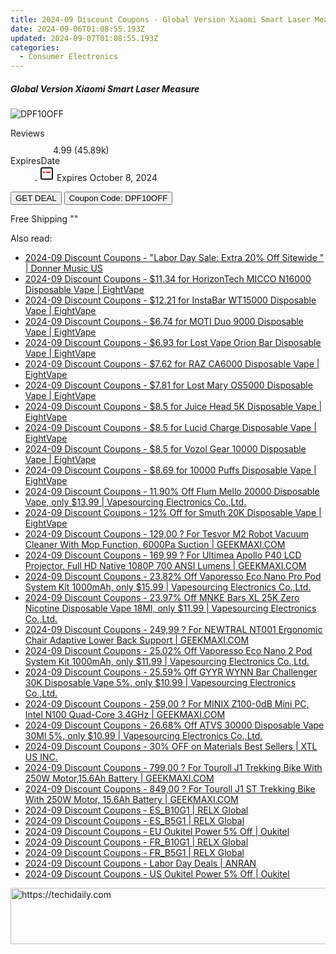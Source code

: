 ```yaml
---
title: 2024-09 Discount Coupons - Global Version Xiaomi Smart Laser Measure | Gshopper
date: 2024-09-06T01:08:55.193Z
updated: 2024-09-07T01:08:55.193Z
categories:
  - Consumer Electronics
---
```



<div class="max-w-4xl mx-auto grid grid-cols-1 lg:max-w-5xl lg:gap-x-20 lg:grid-cols-2">
  <div class="relative p-3 col-start-1 row-start-1 flex flex-col-reverse rounded-lg bg-gradient-to-t from-black/75 via-black/0 sm:bg-none sm:row-start-2 sm:p-0 lg:row-start-1">
    <h5 class="mt-1 text-lg font-semibold text-white sm:text-slate-900 md:text-2xl dark:sm:text-white">Global Version Xiaomi Smart Laser Measure</h5>
  </div>
  
  <div class="col-start-1 col-end-3 row-start-1 grid gap-4 sm:mb-6 sm:grid-cols-4 lg:col-start-2 lg:row-span-6 lg:row-end-6 lg:mb-0 lg:gap-6">
      <img src="&quot;&quot;" onClick="javascript:window.open(decodeURIComponent('%22https%3A%2F%2Fwww.shareasale.com%2Fu.cfm%3Fd%3D1117911%26m%3D97331%26u%3D4338022%22'), '_blank');void(0);" alt="DPF10OFF" class="h-60 w-full rounded-lg object-cover sm:col-span-2 sm:h-52 lg:col-span-full" loading="lazy" />
    
  </div>
  <dl class="row-start-2 mt-4 flex items-center text-xs font-medium sm:row-start-3 sm:mt-1 md:mt-2.5 lg:row-start-2">
    <dt class="sr-only">Reviews</dt>
    <dd class="flex items-center text-indigo-600 dark:text-indigo-400">
      <svg width="24" height="24" fill="none" aria-hidden="true" class="mr-1 stroke-current dark:stroke-indigo-500">
        <path d="m12 5 2 5h5l-4 4 2.103 5L12 16l-5.103 3L9 14l-4-4h5l2-5Z" stroke-width="2" stroke-linecap="round" stroke-linejoin="round" />
      </svg>
      <span>4.99 <span class="font-normal text-slate-400">(45.89k)</span></span>
    </dd>
    <dt class="sr-only">ExpiresDate</dt>
    <dd class="flex items-center">
      <svg width="2" height="2" aria-hidden="true" fill="currentColor" class="mx-3 text-slate-300">
        <circle cx="1" cy="1" r="1" />
      </svg>
      <svg width="24" height="24" viewBox="0 0 24 24" fill="none" stroke="currentColor" stroke-width="2">
        <rect x="3" y="3" width="18" height="18" rx="2" fill="#fff" />
        <path d="M6 10L18 10" stroke="red" stroke-width="2" fill="none" />
        <path d="M10 6L10 18" stroke="#fff" stroke-width="2" fill="none" />
      </svg>
      Expires October 8, 2024    </dd>
  </dl>
  <div class="col-start-1 row-start-3 mt-4 self-center sm:col-start-2 sm:row-span-2 sm:row-start-2 sm:mt-0 lg:col-start-1 lg:row-start-3 lg:row-end-4 lg:mt-6">
    <button type="button" onClick="javascript:window.open(decodeURIComponent('%22https%3A%2F%2Fwww.shareasale.com%2Fu.cfm%3Fd%3D1117911%26m%3D97331%26u%3D4338022%22'), '_blank');void(0);" class="rounded-lg bg-red-600 px-3 py-2 text-sm font-medium leading-6 text-white">GET DEAL</button>
    <button type="button" onClick="javascript:window.open(decodeURIComponent('%22https%3A%2F%2Fwww.shareasale.com%2Fu.cfm%3Fd%3D1117911%26m%3D97331%26u%3D4338022%22'), '_blank');void(0);" class="border-dashed border-2 border-indigo-600 bg-green-100 text-sm leading-6 font-medium py-2 px-3 rounded-lg">Coupon Code: DPF10OFF</button>
  </div>
  <p class="col-start-1 mt-4 text-sm leading-6 sm:col-span-2 lg:col-span-1 lg:row-start-4 lg:mt-6 dark:text-slate-400">
    Free Shipping 
""  </p>
</div>
<span class="atpl-alsoreadstyle">Also read:</span>
<div><ul>
<li><a href="https://coupons.techidaily.com/coupon-1232055-share-111907-sale/"><u>2024-09 Discount Coupons - "Labor Day Sale: Extra 20% Off Sitewide " | Donner Music US</u></a></li>
<li><a href="https://coupons.techidaily.com/coupon-1231576-share-59344-sale/"><u>2024-09 Discount Coupons - $11.34 for HorizonTech MICCO N16000 Disposable Vape | EightVape</u></a></li>
<li><a href="https://coupons.techidaily.com/coupon-1231574-share-59344-sale/"><u>2024-09 Discount Coupons - $12.21 for InstaBar WT15000 Disposable Vape | EightVape</u></a></li>
<li><a href="https://coupons.techidaily.com/coupon-1231547-share-59344-sale/"><u>2024-09 Discount Coupons - $6.74 for MOTI Duo 9000 Disposable Vape | EightVape</u></a></li>
<li><a href="https://coupons.techidaily.com/coupon-1231533-share-59344-sale/"><u>2024-09 Discount Coupons - $6.93 for Lost Vape Orion Bar Disposable Vape | EightVape</u></a></li>
<li><a href="https://coupons.techidaily.com/coupon-1231539-share-59344-sale/"><u>2024-09 Discount Coupons - $7.62 for RAZ CA6000 Disposable Vape | EightVape</u></a></li>
<li><a href="https://coupons.techidaily.com/coupon-1231530-share-59344-sale/"><u>2024-09 Discount Coupons - $7.81 for Lost Mary OS5000 Disposable Vape | EightVape</u></a></li>
<li><a href="https://coupons.techidaily.com/coupon-1231526-share-59344-sale/"><u>2024-09 Discount Coupons - $8.5 for Juice Head 5K Disposable Vape | EightVape</u></a></li>
<li><a href="https://coupons.techidaily.com/coupon-1231538-share-59344-sale/"><u>2024-09 Discount Coupons - $8.5 for Lucid Charge Disposable Vape | EightVape</u></a></li>
<li><a href="https://coupons.techidaily.com/coupon-1231546-share-59344-sale/"><u>2024-09 Discount Coupons - $8.5 for Vozol Gear 10000 Disposable Vape | EightVape</u></a></li>
<li><a href="https://coupons.techidaily.com/coupon-1231522-share-59344-sale/"><u>2024-09 Discount Coupons - $8.69 for 10000 Puffs Disposable Vape | EightVape</u></a></li>
<li><a href="https://coupons.techidaily.com/coupon-1232035-share-90958-sale/"><u>2024-09 Discount Coupons - 11.90% Off Flum Mello 20000 Disposable Vape, only $13.99 | Vapesourcing Electronics Co.,Ltd.</u></a></li>
<li><a href="https://coupons.techidaily.com/coupon-1231521-share-59344-sale/"><u>2024-09 Discount Coupons - 12% Off for Smuth 20K Disposable Vape | EightVape</u></a></li>
<li><a href="https://coupons.techidaily.com/coupon-1086351-share-77450-sale/"><u>2024-09 Discount Coupons - 129,00 ? For Tesvor M2 Robot Vacuum Cleaner With Mop Function, 6000Pa Suction | GEEKMAXI.COM</u></a></li>
<li><a href="https://coupons.techidaily.com/coupon-1106540-share-77450-sale/"><u>2024-09 Discount Coupons - 169,99 ? For Ultimea Apollo P40 LCD Projector, Full HD Native 1080P 700 ANSI Lumens | GEEKMAXI.COM</u></a></li>
<li><a href="https://coupons.techidaily.com/coupon-1231775-share-90958-sale/"><u>2024-09 Discount Coupons - 23.82% Off Vaporesso Eco Nano Pro Pod System Kit 1000mAh, only $15.99 | Vapesourcing Electronics Co.,Ltd.</u></a></li>
<li><a href="https://coupons.techidaily.com/coupon-1231488-share-90958-sale/"><u>2024-09 Discount Coupons - 23.97% Off MNKE Bars XL 25K Zero Nicotine Disposable Vape 18Ml, only $11.99 | Vapesourcing Electronics Co.,Ltd.</u></a></li>
<li><a href="https://coupons.techidaily.com/coupon-1106578-share-77450-sale/"><u>2024-09 Discount Coupons - 249,99 ? For NEWTRAL NT001 Ergonomic Chair Adaptive Lower Back Support | GEEKMAXI.COM</u></a></li>
<li><a href="https://coupons.techidaily.com/coupon-1231774-share-90958-sale/"><u>2024-09 Discount Coupons - 25.02% Off Vaporesso Eco Nano 2 Pod System Kit 1000mAh, only $11.99 | Vapesourcing Electronics Co.,Ltd.</u></a></li>
<li><a href="https://coupons.techidaily.com/coupon-1231487-share-90958-sale/"><u>2024-09 Discount Coupons - 25.59% Off GYYR WYNN Bar Challenger 30K Disposable Vape 5%, only $10.99 | Vapesourcing Electronics Co.,Ltd.</u></a></li>
<li><a href="https://coupons.techidaily.com/coupon-1106547-share-77450-sale/"><u>2024-09 Discount Coupons - 259,00 ? For MINIX Z100-0dB Mini PC, Intel N100 Quad-Core 3.4GHz | GEEKMAXI.COM</u></a></li>
<li><a href="https://coupons.techidaily.com/coupon-1232040-share-90958-sale/"><u>2024-09 Discount Coupons - 26.68% Off ATVS 30000 Disposable Vape 30Ml 5%, only $10.99 | Vapesourcing Electronics Co.,Ltd.</u></a></li>
<li><a href="https://coupons.techidaily.com/coupon-1231853-share-106131-sale/"><u>2024-09 Discount Coupons - 30% OFF on Materials Best Sellers | XTL US INC.</u></a></li>
<li><a href="https://coupons.techidaily.com/coupon-1106559-share-77450-sale/"><u>2024-09 Discount Coupons - 799,00 ? For Touroll J1 Trekking Bike With 250W Motor,15.6Ah Battery | GEEKMAXI.COM</u></a></li>
<li><a href="https://coupons.techidaily.com/coupon-1106566-share-77450-sale/"><u>2024-09 Discount Coupons - 849,00 ? For Touroll J1 ST Trekking Bike With 250W Motor, 15.6Ah Battery | GEEKMAXI.COM</u></a></li>
<li><a href="https://coupons.techidaily.com/coupon-1231606-share-92020-sale/"><u>2024-09 Discount Coupons - ES_B10G1 | RELX Global</u></a></li>
<li><a href="https://coupons.techidaily.com/coupon-1231605-share-92020-sale/"><u>2024-09 Discount Coupons - ES_B5G1 | RELX Global</u></a></li>
<li><a href="https://coupons.techidaily.com/coupon-1231470-share-128178-sale/"><u>2024-09 Discount Coupons - EU Oukitel Power 5% Off | Oukitel</u></a></li>
<li><a href="https://coupons.techidaily.com/coupon-1231599-share-92020-sale/"><u>2024-09 Discount Coupons - FR_B10G1 | RELX Global</u></a></li>
<li><a href="https://coupons.techidaily.com/coupon-1231598-share-92020-sale/"><u>2024-09 Discount Coupons - FR_B5G1 | RELX Global</u></a></li>
<li><a href="https://coupons.techidaily.com/coupon-1231594-share-139565-sale/"><u>2024-09 Discount Coupons - Labor Day Deals | ANRAN</u></a></li>
<li><a href="https://coupons.techidaily.com/coupon-1231471-share-128178-sale/"><u>2024-09 Discount Coupons - US Oukitel Power 5% Off | Oukitel</u></a></li>
</ul></div>

<ins class="adsbygoogle"
      style="display:block"
      data-ad-client="ca-pub-7571918770474297"
      data-ad-slot="8358498916"
      data-ad-format="auto"
      data-full-width-responsive="true"></ins>
<!-- affiliate ads begin -->
<a href="https://appsumo.8odi.net/c/5597632/2118315/7443" target="_top" id="2118315">
  <img src="//a.impactradius-go.com/display-ad/7443-2118315" border="0" alt="https://techidaily.com" width="728" height="90"/>
</a>
<img height="0" width="0" src="https://appsumo.8odi.net/i/5597632/2118315/7443" style="position:absolute;visibility:hidden;" border="0" />
<!-- affiliate ads end -->